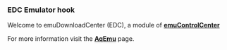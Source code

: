 ### EDC Emulator hook

Welcome to emuDownloadCenter (EDC), a module of [**emuControlCenter**](https://github.com/PhoenixInteractiveNL/emuControlCenter/wiki/)

For more information visit the [**AqEmu**](https://github.com/PhoenixInteractiveNL/emuDownloadCenter/wiki/Emulator-aqemu#menu) page.
